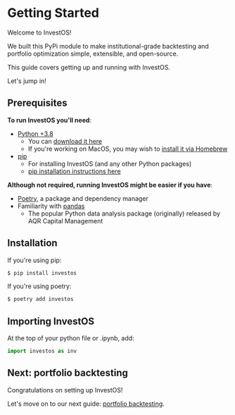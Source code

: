 <h1>Getting Started</h1>

Welcome to InvestOS!

We built this PyPi module to make institutional-grade backtesting and portfolio optimization simple, extensible, and open-source.

This guide covers getting up and running with InvestOS.

Let's jump in!

## Prerequisites

**To run InvestOS you'll need**:

-   [Python +3.8](https://www.python.org/doc/)
    -   You can [download it here](https://www.python.org/downloads/)
    -   If you're working on MacOS, you may wish to [install it via Homebrew](https://docs.python-guide.org/starting/install3/osx/)
-   [pip](https://packaging.python.org/en/latest/key_projects/#pip)
    -   For installing InvestOS (and any other Python packages)
    -   [pip installation instructions here](https://packaging.python.org/en/latest/tutorials/installing-packages/)

**Although not required, running InvestOS might be easier if you have**:

-   [Poetry](https://python-poetry.org/), a package and dependency manager
-   Familiarity with [pandas](https://pandas.pydata.org/)
    -   The popular Python data analysis package (originally) released by AQR Capital Management

## Installation

If you're using pip:

```bash
$ pip install investos
```

If you're using poetry:

```bash
$ poetry add investos
```

## Importing InvestOS

At the top of your python file or .ipynb, add:

```python
import investos as inv
```

## Next: portfolio backtesting

Congratulations on setting up InvestOS!

Let's move on to our next guide: [portfolio backtesting](/guides/portfolio_engineering/portfolio_backtesting).
